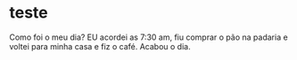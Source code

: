 # teste 
Como foi o meu dia?
EU acordei as 7:30 am, fiu comprar o pão na padaria e voltei para minha casa e fiz o café. Acabou o dia.